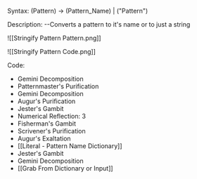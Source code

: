 Syntax:
(Pattern) -> (Pattern_Name) | ("Pattern")

Description:
\--Converts a pattern to it's name or to just a string


![[Stringify Pattern Pattern.png]]

![[Stringify Pattern Code.png]]

Code:
* Gemini Decomposition
* Patternmaster's Purification
* Gemini Decomposition
* Augur's Purification
* Jester's Gambit
* Numerical Reflection: 3
* Fisherman's Gambit
* Scrivener's Purification
* Augur's Exaltation
* [[Literal - Pattern Name Dictionary]]
* Jester's Gambit
* Gemini Decomposition
* [[Grab From Dictionary or Input]]

